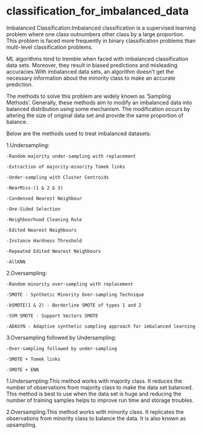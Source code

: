 # classification_for_imbalanced_data

Imbalanced Classification:Imbalanced classification is a supervised learning problem where one class outnumbers other class by a large proportion. This problem is faced more frequently in binary classification problems than multi-level classification problems.

ML algorithms tend to tremble when faced with imbalanced classification data sets. Moreover, they result in biased predictions and misleading accuracies.With imbalanced data sets, an algorithm doesn’t get the necessary information about the minority class to make an accurate prediction.

The methods to solve this problem are widely known as ‘Sampling Methods’. Generally, these methods aim to modify an imbalanced data into balanced distribution using some mechanism. The modification occurs by altering the size of original data set and provide the same proportion of balance.

Below are the methods used to treat imbalanced datasets:

1.Undersampling:

    -Random majority under-sampling with replacement
  
    -Extraction of majority-minority Tomek links 
  
    -Under-sampling with Cluster Centroids
  
    -NearMiss-(1 & 2 & 3) 
  
    -Condensed Nearest Neighbour
  
    -One-Sided Selection 
  
    -Neighboorhood Cleaning Rule
  
    -Edited Nearest Neighbours
  
    -Instance Hardness Threshold
  
    -Repeated Edited Nearest Neighbours
  
    -AllKNN

2.Oversampling:

    -Random minority over-sampling with replacement

    -SMOTE - Synthetic Minority Over-sampling Technique

    -bSMOTE(1 & 2) - Borderline SMOTE of types 1 and 2

    -SVM SMOTE - Support Vectors SMOTE

    -ADASYN - Adaptive synthetic sampling approach for imbalanced learning 

3.Oversampling followed by Undersampling:

    -Over-sampling followed by under-sampling

    -SMOTE + Tomek links

    -SMOTE + ENN

1.Undersampling:This method works with majority class. It reduces the number of observations from majority class to make the data set balanced. This method is best to use when the data set is huge and reducing the number of training samples helps to improve run time and storage troubles.

2.Oversampling:This method works with minority class. It replicates the observations from minority class to balance the data. It is also known as upsampling.


